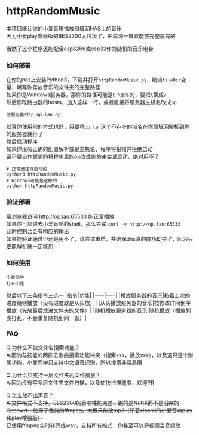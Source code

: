 # httpRandomMusic
本项目能让你的小爱音箱播放局域网NAS上的音乐  
因为小爱play增强版的BES2300太垃圾了，曲库没一首歌能够完整放完的  

当然了这个程序还能配合esp8266或esp32作为随机的音乐电台

### 如何部署
在你的nas上安装Python3，下载并打开`httpRandomMusic.py`，编辑`fileDir`变量，填写你存放音乐的文件夹的完整路径  
如果你是Windows服务器，那你的路径可能是`E:\音乐`的，要把`\`换成`/`  
然后修改路由器的hosts，加入这样一行，或者直接将服务器主机名改成`op`
```
你服务器的ip op.lan op
```
就算你使用别的方式也好，只要将`op.lan`这个不存在的域名在你局域网解析到你的服务器就行了  
然后启动程序  
如果你没有正确的配置解析或是主机名，程序将报错并拒绝启动  
请不要自作聪明的将程序里的op改成别的来尝试启动，绝对用不了  
```
# 正常是这样启动的
python3 httpRandomMusic.py
# Windows可能是这样的
python httpRandomMusic.py
```

### 验证部署
用浏览器访问 http://op.lan:65533 能正常播放  
如果你可以进去小爱音响的shell，那么尝试 `curl -v http://op.lan:65533`  
此时控制台会有响应的输出  
如果能验证通过但还是用不了，请尝试重启，并确保dns真的成功劫持了，因为只要能解析就一定能用

### 如何使用
```
小爱同学
打开小怪
```
然后以下三条指令三选一
|指令|功能|
|----|----|
|播放服务器的音乐|按着上次的进度继续播放（没有进度就是从头放）|
|从头播放服务器的音乐|按修改时间倒序播放（先放最后放进文件夹的文件）|
|随机播放服务器的音乐|随机播放（播放列表打乱，不会重复随机到同一首）|

### FAQ
Q:为什么不做文件名搜索功能？  
A:因为与技能的网抑云歌曲搜索功能冲突（搜索xxx，播放xxx），以及这只是个附属功能，小爱同学只支持中文语音识别，所以搜索非常局限  

Q:为什么只支持一层文件夹内文件播放？  
A:因为没有写多层文件夹文件扫描，以及加快扫描速度，欢迎PR  

Q:怎么放不出声音？  
~~A:文件格式不支持，BES2300的音响性能太差，跑的是NuttX而不是旧款的Openwrt，使用了裁剪的ffmpeg，大概只能放mp3（印着xiaomi的小爱音响play和play增强版）~~  
已使用ffmpeg实时转码成wav，支持所有格式，你甚至可以将视频当音频放

